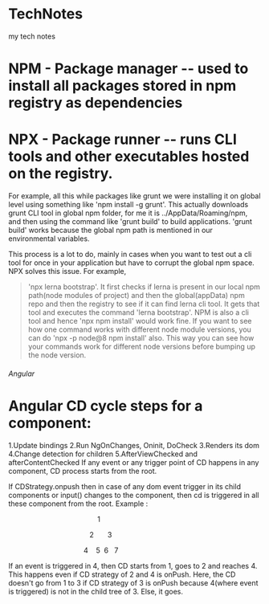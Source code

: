 # TechNotes
my tech notes


# NPM - Package manager -- used to install all packages stored in npm registry as dependencies

# NPX - Package runner -- runs CLI tools and other executables hosted on the registry. 
For example, all this while packages like grunt we were installing it on global level using something like 'npm install -g grunt'. This actually downloads grunt CLI tool in global npm folder, for me it is ../AppData/Roaming/npm,  and then using the command like 'grunt build' to build applications. 'grunt build' works because the global npm path is mentioned in our environmental variables.

This process is a lot to do, mainly in cases when you want to test out a cli tool for once in your application but have to corrupt the global npm space. NPX solves this issue.  For example,
>'npx lerna bootstrap'.
It first checks if lerna is present in our local npm path(node modules of project) and then the global(appData) npm repo and then the registry to see if it can find lerna cli tool. It gets that tool and executes the command 'lerna bootstrap'. 
NPM is also a cli tool and hence 
>'npx npm install'
would work fine. If you want to see how one command works with different node module versions, you can do 
>'npx -p node@8 npm install'
also. This way you can see how your commands work for different node versions before bumping up the node version.

###### Angular
# Angular CD cycle steps for a component:

1.Update bindings
2.Run NgOnChanges, Oninit, DoCheck
3.Renders its dom
4.Change detection for children
5.AfterViewChecked and afterContentChecked
If any event or any trigger point of CD happens in any component, CD process starts from the root. 

If CDStrategy.onpush then in case of any dom event trigger in its child components or input() changes to the component, then cd is triggered in all these component from the root. Example :

                                             1

                                         2       3

                                      4    5  6   7

If an event is triggered in 4, then CD starts from 1, goes to 2 and reaches 4. This happens even if CD strategy of 2 and 4 is onPush. Here, the CD doesn't go from 1 to 3 if CD strategy of 3 is onPush because 4(where event is triggered) is not in the child tree of 3. Else, it goes. 
